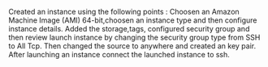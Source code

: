 Created an instance using the following points : 
Choosen an Amazon Machine Image (AMI) 64-bit,choosen an instance type and then configure instance details.
Added the storage,tags, configured security group and then review launch instance by changing the security group type from SSH to All Tcp.
Then changed the source to anywhere and created an key pair.
After launching an instance connect the launched instance to ssh.
